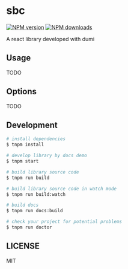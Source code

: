 # sbc

[![NPM version](https://img.shields.io/npm/v/sbc.svg?style=flat)](https://npmjs.org/package/sbc)
[![NPM downloads](http://img.shields.io/npm/dm/sbc.svg?style=flat)](https://npmjs.org/package/sbc)

A react library developed with dumi

## Usage

TODO

## Options

TODO

## Development

```bash
# install dependencies
$ tnpm install

# develop library by docs demo
$ tnpm start

# build library source code
$ tnpm run build

# build library source code in watch mode
$ tnpm run build:watch

# build docs
$ tnpm run docs:build

# check your project for potential problems
$ tnpm run doctor
```

## LICENSE

MIT
